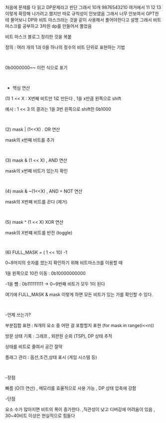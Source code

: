 처음에 문제를 다 읽고 DP문제라고 판단 
그래서 10개 9876543210 여거에서 11 12 13 이렇게 확장해 나가려고 했지만 
따로 규칙성이 안보였음 
그래서 너무 안보여서 GPT한테 물어보니 DP와 비트 마스크라는 것을 같이 사용해서 풀어야한다고 설명 
그래서 비트 마스크를 공부하고 3차원 dp를 만들어서 풀었음 

비트 마스크 블로그 정리한 것을 복붙

정의 : 여러 개의 1과 0을 하나의 정수의 비트 단위로 표현하는 기법 

​

0b0000000~~ 이런 식으로 표기 

​

- 핵심 연산

 (1) 1 << X   :  X번째 비트만 1로 만든다 , 1을 x만큼 왼쪽으로 shift

예시 : 1 << 3 의 결과는 1을 3번 왼쪽으로 shift한 0b1000

​

(2)  mask | (1<<X) . OR 연산

mask의 x번째 비트를 추가  

​

(3) mask & (1 << X) , AND 연산 

mask의 x번째 비트가 있는지 확인 

​

(4) mask & ~(1<<X) , AND + NOT 연산 

mask의 X번째 비트를 끈다 (제거)

​

(5) mask ^ (1 << X) XOR 연산 

mask의 X번쨰 비트를 반전 (toggle)

​

(6) FULL_MASK  = ( 1 << 10)  -1 

0~9까지의 숫자를 썼는지 확인하기 위해 비트마스크를 이용할 때 

1을 왼쪽으로 10칸 이동 : 0b10000000000

-1을 뻄 : 0b111111111 -> 0~9번째 비트가 모두 1이 된다 

여기에 FULL_MASK & mask 이렇게 하면 모든 비트가 있는 가를 확인할 수 있다. 

​

-언제 쓰는가? 

부분집합 표현  : N개의 요소 중 어떤 걸 포함할지 표현 (for mask in range(i<<n))

방문 상태 기록 : 그래프 , 외판원 순회 (TSP), DP 상태 추적

 상태를 비트로 줄여서 공간 절약

 플래그 관리 : 옵션,조건,상태 표시 (게임 시스템 등) 

​

-장점 

빠름 (O(1) 연산) , 메모리를 효율적으로 사용 가능 , DP 상태 압축에 강함

-단점 

요소 수가 많아지면 비트의 폭이 증가한다. ,직관성이 낮고 디버깅에 어려움이 있음 , 30~40비트 이상은 현실적으로 힘들다

​
